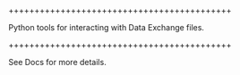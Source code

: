+++++++++++++++++++++++++++++++++++++++++++

Python tools for interacting with Data Exchange files.

+++++++++++++++++++++++++++++++++++++++++++

See Docs for more details.

